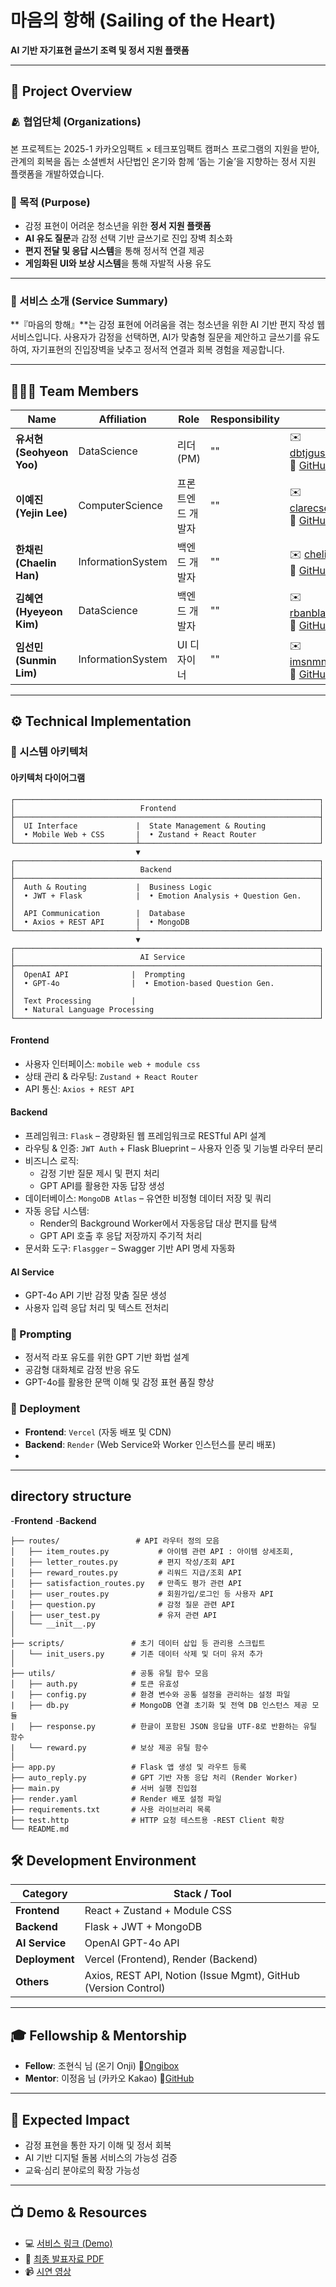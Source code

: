 # 마음의 항해 (Sailing of the Heart)
**AI 기반 자기표현 글쓰기 조력 및 정서 지원 플랫폼**  

---

## 🌊 Project Overview
### 🫂 협업단체 (Organizations)
본 프로젝트는 2025-1 카카오임팩트 × 테크포임팩트 캠퍼스 프로그램의 지원을 받아, 관계의 회복을 돕는 소셜벤처 사단법인 온기와 함께 ‘돕는 기술’을 지향하는 정서 지원 플랫폼을 개발하였습니다.

### 🎯 목적 (Purpose)
- 감정 표현이 어려운 청소년을 위한 **정서 지원 플랫폼**
- **AI 유도 질문**과 감정 선택 기반 글쓰기로 진입 장벽 최소화
- **편지 전달 및 응답 시스템**을 통해 정서적 연결 제공
- **게임화된 UI와 보상 시스템**을 통해 자발적 사용 유도

---

### 📱 서비스 소개 (Service Summary)
**『마음의 항해』**는 감정 표현에 어려움을 겪는 청소년을 위한 AI 기반 편지 작성 웹서비스입니다.
사용자가 감정을 선택하면, AI가 맞춤형 질문을 제안하고 글쓰기를 유도하여,
자기표현의 진입장벽을 낮추고 정서적 연결과 회복 경험을 제공합니다.

---

## 🧑‍🤝‍🧑 Team Members

| Name | Affiliation | Role | Responsibility | Contact |
|------|------|------|----------------|---------|
| **유서현 (Seohyeon Yoo)** | DataScience | 리더 (PM) | "" | ✉️ dbtjgus6988@gmail.com<br>🔗 [GitHub](https://github.com/dbtjgus6988) |
| **이예진 (Yejin Lee)** | ComputerScience | 프론트엔드 개발자 | "" | ✉️ clarecse02@gmail.com<br>🔗 [GitHub](https://github.com/lwjmcn) |
| **한채린 (Chaelin Han)** | InformationSystem | 백엔드 개발자 | "" | ✉️ chelin02@naver.com<br>🔗 [GitHub](https://github.com/han-chaelin) |
| **김혜연 (Hyeyeon Kim)** | DataScience | 백엔드 개발자 | "" | ✉️ rbanbla@hanyang.ac.kr<br>🔗 [GitHub](https://github.com/rbanbla) |
| **임선민 (Sunmin Lim)** | InformationSystem | UI 디자이너 | "" | ✉️ imsnmn24@gmail.com<br>🔗 [GitHub](https://github.com/Sunmin-Lim) |

---
## ⚙️ Technical Implementation

### 🧩 시스템 아키텍처
#### 아키텍처 다이어그램
```plaintext
┌────────────────────────────────────────────────────────────────────┐
│                            Frontend                                │
├────────────────────────────────────────────────────────────────────┤
│  UI Interface             |  State Management & Routing            │
│  • Mobile Web + CSS       |  • Zustand + React Router              │
└───────────────────────────┴────────────────────────────────────────┘
                            ▼
┌────────────────────────────────────────────────────────────────────┐
│                            Backend                                 │
├────────────────────────────────────────────────────────────────────┤
│  Auth & Routing           |  Business Logic                        │
│  • JWT + Flask            |  • Emotion Analysis + Question Gen.    │
│                                                                    │
│  API Communication        |  Database                              │
│  • Axios + REST API       |  • MongoDB                             │
└───────────────────────────┴────────────────────────────────────────┘
                            ▼
┌────────────────────────────────────────────────────────────────────┐
│                            AI Service                              │
├────────────────────────────────────────────────────────────────────┤
│  OpenAI API              |  Prompting                              │
│  • GPT-4o                |  • Emotion-based Question Gen.          │
│                                                                    │
│  Text Processing         |                                         │
│  • Natural Language Processing                                     │
└────────────────────────────────────────────────────────────────────┘
```

#### Frontend
- 사용자 인터페이스: `mobile web + module css`
- 상태 관리 & 라우팅: `Zustand + React Router`
- API 통신: `Axios + REST API`

#### Backend
- 프레임워크: `Flask` – 경량화된 웹 프레임워크로 RESTful API 설계
- 라우팅 & 인증: `JWT Auth` + Flask Blueprint – 사용자 인증 및 기능별 라우터 분리
- 비즈니스 로직:
  - 감정 기반 질문 제시 및 편지 처리
  - GPT API를 활용한 자동 답장 생성
- 데이터베이스: `MongoDB Atlas` – 유연한 비정형 데이터 저장 및 쿼리
- 자동 응답 시스템:  
  - Render의 Background Worker에서 자동응답 대상 편지를 탐색  
  - GPT API 호출 후 응답 저장까지 주기적 처리
- 문서화 도구: `Flasgger` – Swagger 기반 API 명세 자동화

#### AI Service
- GPT-4o API 기반 감정 맞춤 질문 생성
- 사용자 입력 응답 처리 및 텍스트 전처리

### 🤖 Prompting
- 정서적 라포 유도를 위한 GPT 기반 화법 설계
- 공감형 대화체로 감정 반응 유도
- GPT-4o를 활용한 문맥 이해 및 감정 표현 품질 향상

### 🚀 Deployment
- **Frontend**: `Vercel` (자동 배포 및 CDN)
- **Backend**: `Render` (Web Service와 Worker 인스턴스를 분리 배포)
- 
---
## directory structure
-**Frontend**
-**Backend** 
```plaintext
├── routes/                 # API 라우터 정의 모음
│   ├── item_routes.py           # 아이템 관련 API : 아이템 상세조회, 
│   ├── letter_routes.py         # 편지 작성/조회 API
│   ├── reward_routes.py         # 리워드 지급/조회 API
│   ├── satisfaction_routes.py   # 만족도 평가 관련 API
│   ├── user_routes.py           # 회원가입/로그인 등 사용자 API
│   ├── question.py              # 감정 질문 관련 API
│   ├── user_test.py             # 유저 관련 API
│   └── __init__.py
│
├── scripts/               # 초기 데이터 삽입 등 관리용 스크립트
│   └── init_users.py      # 기존 데이터 삭제 및 더미 유저 추가
│
├── utils/                 # 공통 유틸 함수 모음
│   ├── auth.py            # 토큰 유효성
|   ├── config.py          # 환경 변수와 공통 설정을 관리하는 설정 파일
|   ├── db.py              # MongoDB 연결 초기화 및 전역 DB 인스턴스 제공 모듈
|   ├── response.py        # 한글이 포함된 JSON 응답을 UTF-8로 반환하는 유틸 함수
|   └── reward.py          # 보상 제공 유틸 함수 
│
├── app.py                 # Flask 앱 생성 및 라우트 등록
├── auto_reply.py          # GPT 기반 자동 응답 처리 (Render Worker)
├── main.py                # 서버 실행 진입점
├── render.yaml            # Render 배포 설정 파일
├── requirements.txt       # 사용 라이브러리 목록
├── test.http              # HTTP 요청 테스트용 -REST Client 확장
└── README.md
```        

## 🛠 Development Environment

| Category   | Stack / Tool |
|------------|--------------|
| **Frontend** | React + Zustand + Module CSS |
| **Backend** | Flask + JWT + MongoDB |
| **AI Service** | OpenAI GPT-4o API |
| **Deployment** | Vercel (Frontend), Render (Backend) |
| **Others** | Axios, REST API, Notion (Issue Mgmt), GitHub (Version Control) |

---

## 🎓 Fellowship & Mentorship
- **Fellow**: 조현식 님 (온기 Onji) 🔗[Ongibox](https://ongibox.co.kr/)
- **Mentor**: 이정음 님 (카카오 Kakao) 🔗[GitHub](https://github.com/jeongum) 

---

## 📌 Expected Impact
- 감정 표현을 통한 자기 이해 및 정서 회복
- AI 기반 디지털 돌봄 서비스의 가능성 검증
- 교육·심리 분야로의 확장 가능성

---

## 📺 Demo & Resources
- 💻 [서비스 링크 (Demo)](https://gominhanyang.vercel.app/signin)
- 📄 [최종 발표자료 PDF](https://drive.google.com/file/d/1YeNR23y816Cup3twf0RxQrPRHCDIaSAY/view?usp=sharing)
- 📹 [시연 영상](https://drive.google.com/drive/u/0/folders/1PTBSqgeTHN83Uz9GSSe9Z2MQQmFQl-Mn) 
